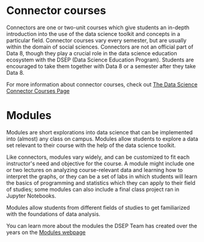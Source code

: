<!-- #region -->
# Connector courses


Connectors are one or two-unit courses which give students an in-depth introduction into the use of the data science toolkit and concepts in a particular field. Connector courses vary every semester, but are usually within the domain of social sciences. Connectors are not an official part of Data 8, though they play a crucial role in the data science education ecosystem with the DSEP (Data Science Education Program). Students are encouraged to take them together with Data 8 or a semester after they take Data 8.

For more information about connector courses, check out [The Data Science Connector Courses Page](https://data.berkeley.edu/education/connectors)



# Modules 

Modules are short explorations into data science that can be implemented into (almost) any class on campus. Modules allow students to explore a data set relevant to their course with the help of the data science toolkit. 

Like connectors, modules vary widely, and can be customized to fit each instructor's need and objective for the course. A module might include one or two lectures on analyzing course-relevant data and learning how to interpret the graphs, or they can be a set of labs in which students will learn the basics of programming and statistics which they can apply to their field of studies; some modules can also include a final class project ran in Jupyter Notebooks.

Modules allow students from different fields of studies to get familiarized with the foundations of data analysis.

You can learn more about the modules the DSEP Team has created over the years on the [Modules webpage](https://data.berkeley.edu/education/modules)
<!-- #endregion -->
